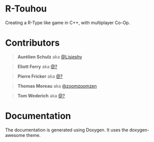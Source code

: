 # R-Touhou

Creating a R-Type like game in C++, with multiplayer Co-Op.

# Contributors

> **Aurélien Schulz** aka [@Lisieshy](https://github.com/Lisieshy)

> **Eliott Ferry** aka [@?](https://github.com/?)

> **Pierre Fricker** aka [@?](https://github.com/?)

> **Thomas Moreau** aka [@zoomzoomzen](https://github.com/zoomzoomzen)

> **Tom Wederich** aka [@?](https://github.com/?)

# Documentation

The documentation is generated using Doxygen. It uses the doxygen-awesome theme.
